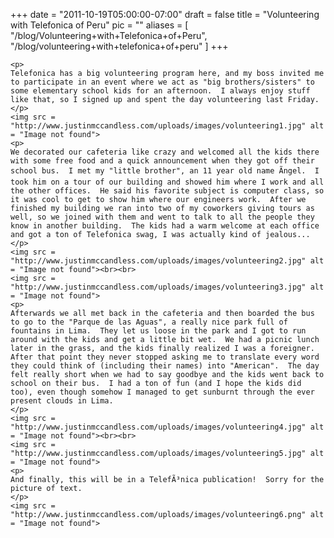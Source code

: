 
+++
date = "2011-10-19T05:00:00-07:00"
draft = false
title = "Volunteering with Telefonica of Peru"
pic = ""
aliases = [
  "/blog/Volunteering+with+Telefonica+of+Peru",
  "/blog/volunteering+with+telefonica+of+peru"
]
+++


	<p>
	Telefonica has a big volunteering program here, and my boss invited me to participate in an event where we act as "big brothers/sisters" to some elementary school kids for an afternoon.  I always enjoy stuff like that, so I signed up and spent the day volunteering last Friday.
	</p>
	<img src = "http://www.justinmccandless.com/uploads/images/volunteering1.jpg" alt = "Image not found">
	<p>
	We decorated our cafeteria like crazy and welcomed all the kids there with some free food and a quick announcement when they got off their school bus.  I met my "little brother", an 11 year old name Ãngel.  I took him on a tour of our building and showed him where I work and all the other offices.  He said his favorite subject is computer class, so it was cool to get to show him where our engineers work.  After we finished my building we ran into two of my coworkers giving tours as well, so we joined with them and went to talk to all the people they know in another building.  The kids had a warm welcome at each office and got a ton of Telefonica swag, I was actually kind of jealous...
	</p>
	<img src = "http://www.justinmccandless.com/uploads/images/volunteering2.jpg" alt = "Image not found"><br><br>
	<img src = "http://www.justinmccandless.com/uploads/images/volunteering3.jpg" alt = "Image not found">
	<p>
	Afterwards we all met back in the cafeteria and then boarded the bus to go to the "Parque de las Aguas", a really nice park full of fountains in Lima.  They let us loose in the park and I got to run around with the kids and get a little bit wet.  We had a picnic lunch later in the grass, and the kids finally realized I was a foreigner.  After that point they never stopped asking me to translate every word they could think of (including their names) into "American".  The day felt really short when we had to say goodbye and the kids went back to school on their bus.  I had a ton of fun (and I hope the kids did too), even though somehow I managed to get sunburnt through the ever present clouds in Lima.
	</p>
	<img src = "http://www.justinmccandless.com/uploads/images/volunteering4.jpg" alt = "Image not found"><br><br>
	<img src = "http://www.justinmccandless.com/uploads/images/volunteering5.jpg" alt = "Image not found"> 
	<p>
	And finally, this will be in a TelefÃ³nica publication!  Sorry for the picture of text.
	</p>
	<img src = "http://www.justinmccandless.com/uploads/images/volunteering6.png" alt = "Image not found"> 
	